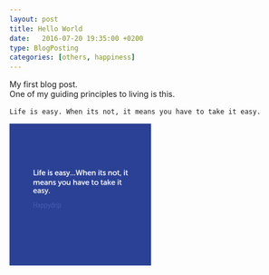 ```yaml
---
layout: post
title: Hello World
date:   2016-07-20 19:35:00 +0200
type: BlogPosting
categories: [others, happiness]
---
```

My first blog post.  
One of my guiding principles to living is this.  
<pre><code>Life is easy. When its not, it means you have to take it easy.
</code></pre>

![Life is easy](/assets/lifeiseasywhenitsnot2cit0ameansyouhavetotakeit0aeasy-default.png)
